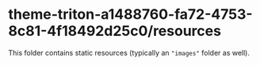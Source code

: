 # theme-triton-a1488760-fa72-4753-8c81-4f18492d25c0/resources

This folder contains static resources (typically an `"images"` folder as well).
